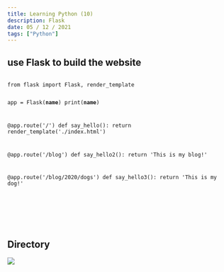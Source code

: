 ```yaml
---
title: Learning Python (10)
description: Flask
date: 05 / 12 / 2021
tags: ["Python"]
---
```


<h2>use Flask to build the website</h2>
<pre><code class="language-python">
from flask import Flask, render_template

app = Flask(__name__)
print(__name__)


@app.route('/')
def say_hello():
    return render_template('./index.html')

@app.route('/blog')
def say_hello2():
    return 'This is my blog!'

@app.route('/blog/2020/dogs')
def say_hello3():
    return 'This is my dog!'

</code></pre>
<br/>
<br/>
<h2>Directory</h2>
<Image layout='fill' src='/image/Blog/20211206-0100/20211206-0001.png'></Image><br/>